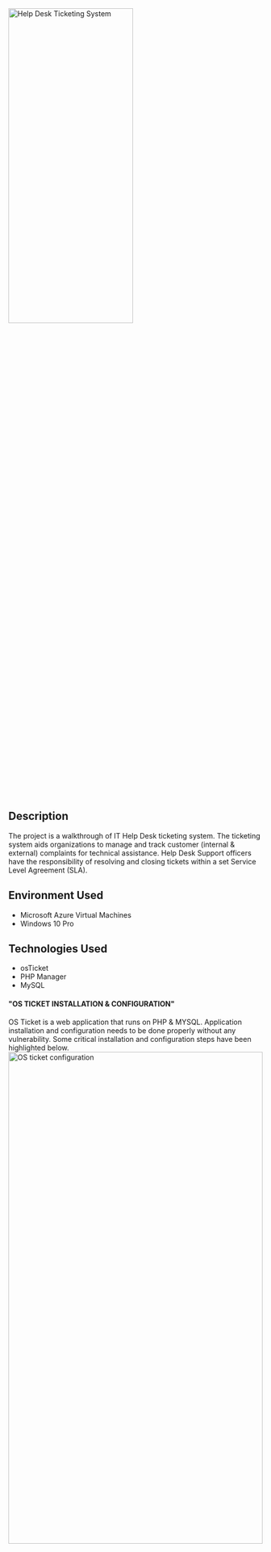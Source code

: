 <img src="https://i.imgur.com/kkwbHsi.jpg" height="40%" width="70%" alt="Help Desk Ticketing System"/>
<h2>Description</h2>
The project is a walkthrough of IT Help Desk ticketing system. The ticketing system aids organizations to manage and track customer (internal & external) complaints for technical assistance. Help Desk Support officers have the responsibility of resolving and closing tickets within a set Service Level Agreement (SLA).
<br />
<h2>Environment Used </h2>
<ul>
  <li>Microsoft Azure Virtual Machines</li>
  <li>Windows 10 Pro</li>
</ul> 
<h2>Technologies Used</h2>
<ul>
  <li>osTicket</li>
  <li>PHP Manager</li>
  <li>MySQL</li>
</ul> 
<h4><b>"OS TICKET INSTALLATION & CONFIGURATION"</b></h4>
OS Ticket is a web application that runs on PHP & MYSQL. Application installation and configuration needs to be done properly without any vulnerability. Some critical installation and configuration steps have been highlighted below.
<br/>
<img src="https://i.imgur.com/fa0fNDm.jpg" height="50%" width="100%" alt="OS ticket configuration"/>
<img src="https://i.imgur.com/yZtYUuG.png" height="50%" width="100%" alt="OS ticket configuration"/>
<img src="https://i.imgur.com/b2wAX63.png" height="40%" width="70%" alt="OS ticket configuration"/>
Correct file Permission during installation is important to avoid configuration error.
<img src="https://i.imgur.com/pPZAp11.png" height="40%" width="70%" alt="OS ticket file permission"/>
